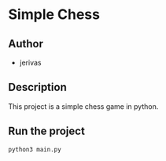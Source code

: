 Simple Chess
================================

Author
--------------------------------

- jerivas

Description
--------------------------------

This project is a simple chess game in python.

Run the project
---------------------------------

``` python3
python3 main.py 
```
